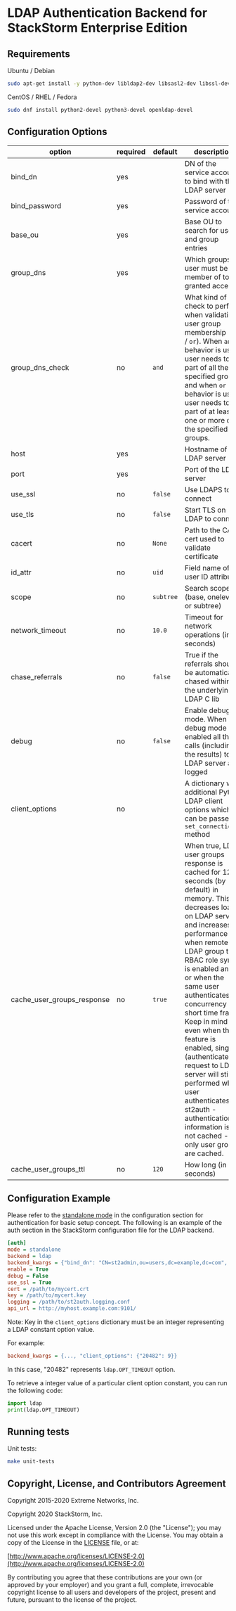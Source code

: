 # LDAP Authentication Backend for StackStorm Enterprise Edition

## Requirements

Ubuntu / Debian

```bash
sudo apt-get install -y python-dev libldap2-dev libsasl2-dev libssl-dev ldap-utils
```

CentOS / RHEL / Fedora

```bash
sudo dnf install python2-devel python3-devel openldap-devel
```

## Configuration Options

| option                     | required |  default  | description                                                                                                                    |
|----------------------------|----------|-----------|--------------------------------------------------------------------------------------------------------------------------------|
| bind_dn                    | yes      |           | DN of the service account to bind with the LDAP server                                                                         |
| bind_password              | yes      |           | Password of the service account                                                                                                |
| base_ou                    | yes      |           | Base OU to search for user and group entries                                                                                   |
| group_dns                  | yes      |           | Which groups user must be member of to be granted access                                                                       |
| group_dns_check            | no       | `and`     | What kind of check to perform when validating user group membership (`and` / `or`). When `and` behavior is used, user needs to be part of all the specified groups and when `or` behavior is used, user needs to be part of at least one or more of the specified groups.                                                         |
| host                       | yes      |           | Hostname of the LDAP server                                                                                                    |
| port                       | yes      |           | Port of the LDAP server                                                                                                        |
| use_ssl                    | no       | `false`   | Use LDAPS to connect                                                                                                           |
| use_tls                    | no       | `false`   | Start TLS on LDAP to connect                                                                                                   |
| cacert                     | no       | `None`    | Path to the CA cert used to validate certificate                                                                               |
| id_attr                    | no       | `uid`     | Field name of the user ID attribute                                                                                            |
| scope                      | no       | `subtree` | Search scope (base, onelevel, or subtree)                                                                                      |
| network_timeout            | no       | `10.0`    | Timeout for network operations (in seconds)                                                                                    |
| chase_referrals            | no       | `false`   | True if the referrals should be automatically chased within the underlying LDAP C lib                                          |
| debug                      | no       | `false`   | Enable debug mode. When debug mode is enabled all the calls (including the results) to LDAP server are logged                  |
| client_options             | no       |           | A dictionary with additional Python LDAP client options which can be passed to `set_connection()` method                     |
| cache_user_groups_response | no       | `true`    | When true, LDAP user groups response is cached for 120 seconds (by default) in memory. This decreases load on LDAP server and increases performance when remote LDAP group to RBAC role sync is enabled and / or when the same user authenticates concurrency in a short time frame. Keep in mind that even when this feature is enabled, single (authenticate) request to LDAP server will still be performed when user authenticates to st2auth - authentication information is not cached - only user groups are cached.  |
| cache_user_groups_ttl      | no       | `120`     | How long (in seconds)                                                                                                          |

## Configuration Example

Please refer to the [standalone mode](http://docs.stackstorm.com/config/authentication.html#setup-standalone-mode) in the configuration section for authentication for basic setup concept. The following is an example of the auth section in the StackStorm configuration file for the LDAP backend.

```ini
[auth]
mode = standalone
backend = ldap
backend_kwargs = {"bind_dn": "CN=st2admin,ou=users,dc=example,dc=com", "bind_password": "foobar123", "base_ou": "dc=example,dc=com", "group_dns": ["CN=st2users,ou=groups,dc=example,dc=com", "CN=st2developers,ou=groups,dc=example,dc=com"], "host": "identity.example.com", "port": 636, "use_ssl": true, "cacert": "/path/to/cacert.pem"}
enable = True
debug = False
use_ssl = True
cert = /path/to/mycert.crt
key = /path/to/mycert.key
logging = /path/to/st2auth.logging.conf
api_url = http://myhost.example.com:9101/
```

Note: Key in the `client_options` dictionary must be an integer representing a LDAP constant option value.

For example:

```ini
backend_kwargs = {..., "client_options": {"20482": 9}}
```

In this case, "20482" represents `ldap.OPT_TIMEOUT` option.

To retrieve a integer value of a particular client option constant, you can run the following code:

```python
import ldap
print(ldap.OPT_TIMEOUT)
```

## Running tests

Unit tests:

```bash
make unit-tests
```

## Copyright, License, and Contributors Agreement

Copyright 2015-2020 Extreme Networks, Inc.

Copyright 2020 StackStorm, Inc.

Licensed under the Apache License, Version 2.0 (the "License"); you may not use this work except in compliance with the License. You may obtain a copy of the License in the [LICENSE](LICENSE) file, or at:

[http://www.apache.org/licenses/LICENSE-2.0](http://www.apache.org/licenses/LICENSE-2.0)

By contributing you agree that these contributions are your own (or approved by your employer) and you grant a full, complete, irrevocable copyright license to all users and developers of the project, present and future, pursuant to the license of the project.
